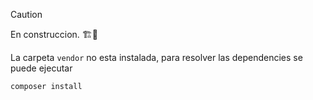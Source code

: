 > [!CAUTION]
> En construccion. 🏗️👷

La carpeta `vendor` no esta instalada, para resolver las dependencies se puede ejecutar 
```bash
composer install
```
